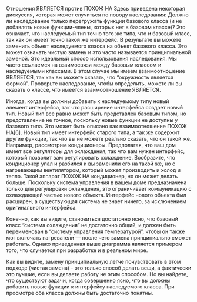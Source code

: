 Отношения ЯВЛЯЕТСЯ против ПОХОЖ НА
Здесь приведена некоторая дискуссия, которая может случиться по поводу наследования: Должно ли наследование только перегружать функции базового класса (и не добавлять новые функции-члены, которых нет в базовом классе)? Это означает, что наследуемый тип точно того же типа, что и базовый класс, так как он имеет точно такой же интерфейс. В результате вы можете заменить объект наследуемого класса на объект базового класса. Это может означать чистую замену и это часто называется принципиальной заменой. Это идеальный способ использования наследования. Мы часто ссылаемся на взаимосвязи между базовым классом и наследуемыми классами. В этом случае мы имеем взаимоотношение ЯВЛЯЕТСЯ, так как вы можете сказать, что “окружность является формой”. Проверьте наследование, чтобы определить, можете ли вы сказать о классе, что имеется взаимоотношение ЯВЛЯЕТСЯ.

Иногда, когда вы должны добавить к наследуемому типу новый элемент интерфейса, так что расширение интерфейса создает новый тип. Новый тип все равно может быть представлен базовым типом, но представление не точное, поскольку новые функции не доступны у базового типа. Это может быть описано как взаимоотношение ПОХОЖ НА[6]. Новый тип имеет интерфейс старого типа, а так же содержит другие функции, так что вы не можете реально сказать, что он такой же. Например, рассмотрим кондиционеры. Предполагая, что ваш дом имеет все регуляторы для охлаждения, так что вам нужен интерфейс, который позволит вам регулировать охлаждение. Вообразите, что кондиционер упал и разбился и вы заменили его на такой же, но с нагревающим вентилятором, который может производить и холод и тепло. Такой аппарат ПОХОЖ НА кондиционер, но он может делать больше. Поскольку система управления в вашем доме предназначена только для регулировки охлаждения, это ограничивает коммуникацию с охлаждающей частью нового объекта. Интерфейс нового объекта был расширен, а существующая система не знает ничего, за исключением оригинального интерфейса.


Конечно, как вы видите, становиться достаточно ясно, что базовый класс “система охлаждения” не достаточно общий, и должен быть переименован в “систему управления температурой”, чтобы он также мог включать нагреватели — после чего замена принципиально сможет работать. Однако приведенная выше диаграмма является примером того, что случается при разработке и в реальном мире.

Как вы видите, замену принципиальную легче почувствовать в этом подходе (чистая замена) - это только способ делать вещи, а фактически это лучшие, если вы делаете работу не этим способом. Но вы найдете, что существуют задачи, когда совершенно ясно, что вы должны добавить новые функции к интерфейсу наследуемого класса. При просмотре оба класса должны быть достаточно понятны.
